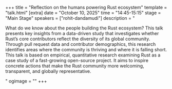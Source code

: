 +++
title = "Reflection on the humans powering Rust ecosystem"
template = "talk.html"
[extra]
  date = "October 10, 2025"
  time = "14:45-15:15"
  stage = "Main Stage" 
  speakers = ["rohit-dandamudi"]
  description = "<p>What do we know about the people building the Rust ecosystem? This talk presents key insights from a data-driven study that investigates whether Rust’s core contributors reflect the diversity of its global community. Through pull request data and contributor demographics, this research identifies areas where the community is thriving and where it is falling short. This talk is based on empirical, quantitative research examining Rust as a case study of a fast-growing open-source project. It aims to inspire concrete actions that make the Rust community more welcoming, transparent, and globally representative.</p>"
  ogimage = ""
+++
